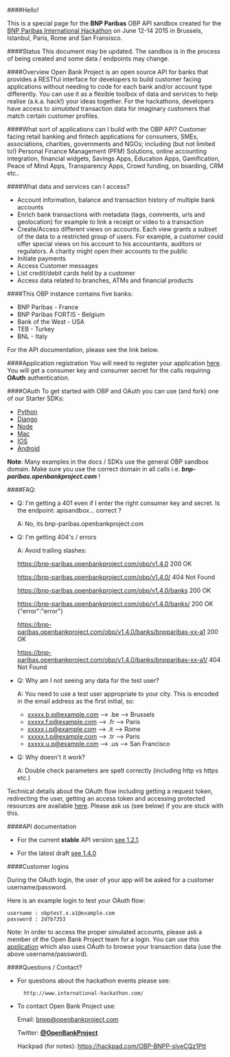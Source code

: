 ####Hello!

This is a special page for the **BNP Paribas** OBP API sandbox created for the [BNP Paribas International Hackathon](http://www.international-hackathon.com/) on June 12-14 2015 in Brussels, Istanbul, Paris, Rome and San Fransisco.  


####Status
This document may be updated. The sandbox is in the process of being created and some data / endpoints may change.

####Overview
Open Bank Project is an open source API for banks that provides a RESTful interface for developers to build customer facing applications without needing to code for each bank and/or account type differently. You can use it as a flexible toolbox of data and services to help realise (a.k.a. hack!) your ideas together. For the hackathons, developers have access to *simulated* transaction data for imaginary customers that match certain customer profiles.   

####What sort of applications can I build with the OBP API?
Customer facing retail banking and fintech applications for consumers, SMEs, associations, charities, governments and NGOs; including (but not limited to!) Personal Finance Management (PFM) Solutions, online accounting integration, financial widgets, Savings Apps, Education Apps, Gamification, Peace of Mind Apps, Transparency Apps, Crowd funding, on boarding, CRM etc.. 

####What data and services can I access?
* Account information, balance and transaction history of multiple bank accounts
* Enrich bank transactions with metadata (tags, comments, urls and geolocation) for example to link a receipt or video to a transaction
* Create/Access different views on accounts. Each view grants a subset of the data to a restricted group of users. For example, a customer could offer special views on his account to his accountants, auditors or regulators. A charity might open their accounts to the public
* Initiate payments
* Access Customer messages
* List credit/debit cards held by a customer
* Access data related to branches, ATMs and financial products 

####This OBP instance contains five banks: 

* BNP Paribas - France
* BNP Paribas FORTIS - Belgium
* Bank of the West - USA
* TEB - Turkey
* BNL - Italy
 

For the API documentation, please see the link below. 

####Application registration 
You will need to register your application [here](https://bnp-paribas.openbankproject.com/consumer-registration). You will get a consumer key and consumer secret for the calls requiring **OAuth** authentication.


####OAuth
To get started with OBP and OAuth you can use (and fork) one of our Starter SDKs:

* [Python](https://github.com/OpenBankProject/Hello-OBP-OAuth1.0a-Python)
* [Django](https://github.com/OpenBankProject/Hello-OBP-OAuth1.0a-Django)
* [Node](https://github.com/OpenBankProject/Hello-OBP-OAuth1.0a-Node)
* [Mac](https://github.com/OpenBankProject/Hello-OBP-OAuth1.0a-Mac)
* [IOS](https://github.com/OpenBankProject/Hello-OBP-OAuth1.0a-IOS)
* [Android](https://github.com/OpenBankProject/Hello-OBP-OAuth1.0a-Android)
 
**Note**: Many examples in the docs / SDKs use the general OBP sandbox domain. Make sure you use the correct domain in all calls i.e. ***bnp-paribas.openbankproject.com*** !

####FAQ:

*   Q: I'm getting a 401 even if I enter the right consumer key and secret. Is the endpoint: apisandbox... correct ?

    A: No, its bnp-paribas.openbankproject.com

*   Q: I'm getting 404's / errors

    A: Avoid trailing slashes:

    https://bnp-paribas.openbankproject.com/obp/v1.4.0
    200 OK

    https://bnp-paribas.openbankproject.com/obp/v1.4.0/
    404 Not Found

    https://bnp-paribas.openbankproject.com/obp/v1.4.0/banks
    200 OK

    https://bnp-paribas.openbankproject.com/obp/v1.4.0/banks/
    200 OK {"error":"error"}

    https://bnp-paribas.openbankproject.com/obp/v1.4.0/banks/bnpparibas-xx-a1
    200 OK

    https://bnp-paribas.openbankproject.com/obp/v1.4.0/banks/bnpparibas-xx-a1/
    404 Not Found

*   Q: Why am I not seeing any data for the test user?

    A: You need to use a test user appropriate to your city. This is encoded in the email address as the first initial, so:

    -   xxxxx.b.p@example.com --> .be --> Brussels
    -   xxxxx.f.p@example.com --> .fr --> Paris
    -   xxxxx.i.p@example.com --> .it --> Rome
    -   xxxxx.t.p@example.com --> .tr --> Paris
    -   xxxxx.u.p@example.com --> .us --> San Francisco

*   Q: Why doesn't it work?

    A: Double check parameters are spelt correctly (including http vs https etc.) 

Technical details about the OAuth flow including getting a request token, redirecting the user, getting an access token and accessing protected resources are available [here](https://github.com/OpenBankProject/OBP-API/wiki/OAuth-1.0-Server). Please ask us (see below) if you are stuck with this.


####API documentation
* For the current **stable** API version [see 1.2.1](https://github.com/OpenBankProject/OBP-API/wiki/REST-API-V1.2.1). 

* For the latest draft [see 1.4.0](https://github.com/OpenBankProject/OBP-API/wiki/REST-API-V1.4.0)

####Customer logins

During the OAuth login, the user of your app will be asked for a customer username/password.

Here is an example login to test your OAuth flow:

    username : obptest.x.a1@example.com
    password : 2d7b7353

Note: In order to access the proper simulated accounts, please ask a member of the Open Bank Project team for a login. You can use this [application](https://bnp-paribas-sofi.openbankproject.com) which also uses OAuth to browse your transaction data (use the above username/password).

####Questions / Contact?
* For questions about the hackathon events please see:
 
 		http://www.international-hackathon.com/

* To contact Open Bank Project use:

    Email: bnpp@openbankproject.com 
 		
    Twitter: **[@OpenBankProject](https://twitter.com/openbankproject)**

    Hackpad (for notes): https://hackpad.com/OBP-BNPP-slveCQz1Ptt 

 
